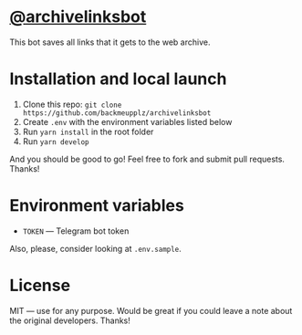 # [@archivelinksbot](https://t.me/archivelinksbot)

This bot saves all links that it gets to the web archive.

# Installation and local launch

1. Clone this repo: `git clone https://github.com/backmeupplz/archivelinksbot`
2. Create `.env` with the environment variables listed below
3. Run `yarn install` in the root folder
4. Run `yarn develop`

And you should be good to go! Feel free to fork and submit pull requests. Thanks!

# Environment variables

- `TOKEN` — Telegram bot token

Also, please, consider looking at `.env.sample`.

# License

MIT — use for any purpose. Would be great if you could leave a note about the original developers. Thanks!
